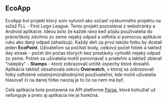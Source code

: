 ## EcoApp
EcoApp bol projekt ktorý som vytvoril ako súčasť výskumného projektu na súťaž FLL - First Lego League. Tento projekt pozostával z webstránky a Android aplikácie. Ideou bolo že každé ráno keď pôjdu používatelia do práce/školy zdvihnú zo zeme nejaký odpad a odfotia si pomocou aplikácie ruku ako daný odpad zahadzujú. Každý deň za prvú takúto fotku by dostali jeden **EcoPoint**. Užívateľom sa počítali body, celkový počet fotiek a taktiež day streak - počet dní počas ktorých bez prestávky vyhodili nejaký odpad zo zeme. Potom sa užívatelia mohli porovnávať s priateľmi a taktiež zbierať "nálepky" - **Stamps** - ktoré zobrazovali určité úspechy ktoré dosiahli. Aplikácia taktiež obsahovala sekciu **Overwatch**, v ktorej sa zobrazovali fotky odfotené ostatnými(náhodnými) používateľmi, kde mohli užívatelia hlasovať či na danej fotke naozaj je to čo na nem má byť.

Celá aplikácia bola postavená na API platforme [Parse](http://parseplatform.org/), ktorá bohužiaľ už nefunguje a preto aj aplikácia nie je funkčná.
